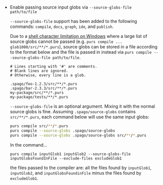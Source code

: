 * Enable passing source input globs via `--source-globs-file path/to/file`

  `--source-globs-file` support has been added to the following commands:
  `compile`, `docs`, `graph`, `ide`, and `publish`.

  Due to a [shell character limitation on Windows](https://learn.microsoft.com/en-us/troubleshoot/windows-client/shell-experience/command-line-string-limitation) where a large list of 
  source globs cannot be passed (e.g. `purs compile ... glob1000/src/**/*.purs`),
  source globs can be stored in a file according to the format below
  and the file is passed in instead via `purs compile ---source-globs-file path/to/file`.
  
  ```
  # Lines starting with '#' are comments.
  # Blank lines are ignored.
  # Otherwise, every line is a glob.

  .spago/foo-1.2.3/src/**/*.purs
  .spago/bar-2.3.3/src/**/*.purs
  my-package/src/**/*.purs
  my-package/tests/**/*.purs
  ```

  `--source-globs-file` is an optional argument. Mixing it with the normal source globs is fine.
  Assuming `.spago/source-globs` contains `src/**/*.purs`, each command below will use
  the same input globs:
  ```sh
  purs compile src/**/*.purs
  purs compile --source-globs .spago/source-globs
  purs compile --source-globs .spago/source-globs src/**/*.purs 
  ```

  In the command...
  ```
  purs compile inputGlob1 inputGlob2 --source-globs-file inputGlobsFoundInFile --exclude-files excludeGlob1
  ``````
  the files passed to the compiler are: all the files found by 
  `inputGlob1`, `inputGlob2`, and `inputGlobsFoundinFile`
  minus the files found by `excludeGlob1`.
  